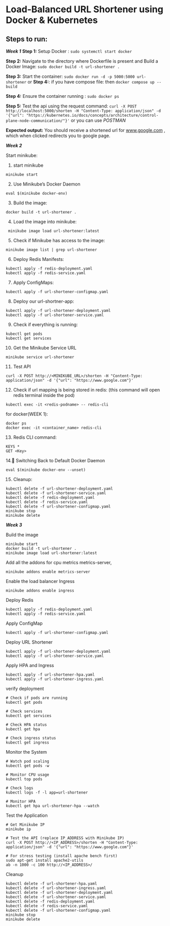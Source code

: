 # **Load-Balanced URL Shortener using Docker & Kubernetes**
## **Steps to run:**
***Week 1***
**Step 1:** Setup Docker : `sudo systemctl start docker`

**Step 2:** Navigate to the directory where Dockerfile is present and Build a Docker Image: `sudo docker build -t url-shortener .`

**Step 3:** Start the container: `sudo docker run -d -p 5000:5000 url-shortener`
or
**Step 4:**: if you have compose file: then `docker compose up --build`

**Step 4:** Ensure the container running : `sudo docker ps`

**Step 5:** Test the api using the request command: `curl -X POST http://localhost:5000/shorten -H "Content-Type: application/json" -d '{"url": "https://kubernetes.io/docs/concepts/architecture/control-plane-node-communication/"}'`
or you can use *POSTMAN*

**Expected output:** You should receive a shortened url for www.google.com , which when clicked redirects you to google page.

***Week 2***

Start minikube:

1. start minikube

```
minikube start
```

2. Use Minikube’s Docker Daemon

```
eval $(minikube docker-env)
```

3. Build the image:

```
docker build -t url-shortener .
```

4. Load the image into minikube:

```
 minikube image load url-shortener:latest
```

5. Check if Minikube has access to the image:

```
minikube image list | grep url-shortener
```

6. Deploy Redis Manifests:

```
kubectl apply -f redis-deployment.yaml
kubectl apply -f redis-service.yaml
```
7. Apply ConfigMaps:

```
kubectl apply -f url-shortener-configmap.yaml
```

8. Deploy our url-shortner-app:

```
kubectl apply -f url-shortener-deployment.yaml
kubectl apply -f url-shortener-service.yaml
```

9. Check if everything is running:

```
kubectl get pods
kubectl get services
```

10.  Get the Minikube Service URL

```
minikube service url-shortener
```

11. Test API

```
curl -X POST http://<MINIKUBE_URL>/shorten -H "Content-Type: application/json" -d '{"url": "https://www.google.com"}'
```
12. Check if url mapping is being stored in redis:
    (this command will open redis terminal inside the pod)
```
kubectl exec -it <redis-podname> -- redis-cli
```

for docker(WEEK 1):
```
docker ps
docker exec -it <container_name> redis-cli
```

13. Redis CLI command:
```
KEYS *
GET <Key>
```

14.🔄 Switching Back to Default Docker Daemon

```eval $(minikube docker-env --unset)```

15. Cleanup:
```
kubectl delete -f url-shortener-deployment.yaml
kubectl delete -f url-shortener-service.yaml
kubectl delete -f redis-deployment.yaml
kubectl delete -f redis-service.yaml
kubectl delete -f url-shortener-configmap.yaml
minikube stop
minikube delete
```


***Week 3***

Build the image
```
minikube start
docker build -t url-shortener .
minikube image load url-shortener:latest
```
Add all the addons for cpu metrics metrics-server, 

```
minikube addons enable metrics-server
```

Enable the load balancer Ingress
```
minikube addons enable ingress
```

Deploy Redis
```
kubectl apply -f redis-deployment.yaml
kubectl apply -f redis-service.yaml
```

Apply ConfigMap
```
kubectl apply -f url-shortener-configmap.yaml
```

Deploy URL Shortener
```
kubectl apply -f url-shortener-deployment.yaml
kubectl apply -f url-shortener-service.yaml
```

Apply HPA and Ingress
```
kubectl apply -f url-shortener-hpa.yaml
kubectl apply -f url-shortener-ingress.yaml
```

verify deployment
```
# Check if pods are running
kubectl get pods

# Check services
kubectl get services

# Check HPA status
kubectl get hpa

# Check ingress status
kubectl get ingress
```

Monitor the System
```
# Watch pod scaling
kubectl get pods -w

# Monitor CPU usage
kubectl top pods

# Check logs
kubectl logs -f -l app=url-shortener

# Monitor HPA
kubectl get hpa url-shortener-hpa --watch
```

Test the Application
```
# Get Minikube IP
minikube ip

# Test the API (replace IP_ADDRESS with Minikube IP)
curl -X POST http://<IP_ADDRESS>/shorten -H "Content-Type: application/json" -d '{"url": "https://www.google.com"}'

# For stress testing (install apache bench first)
sudo apt-get install apache2-utils
ab -n 1000 -c 100 http://<IP_ADDRESS>/
```

Cleanup 
```
kubectl delete -f url-shortener-hpa.yaml
kubectl delete -f url-shortener-ingress.yaml
kubectl delete -f url-shortener-deployment.yaml
kubectl delete -f url-shortener-service.yaml
kubectl delete -f redis-deployment.yaml
kubectl delete -f redis-service.yaml
kubectl delete -f url-shortener-configmap.yaml
minikube stop
minikube delete
```


